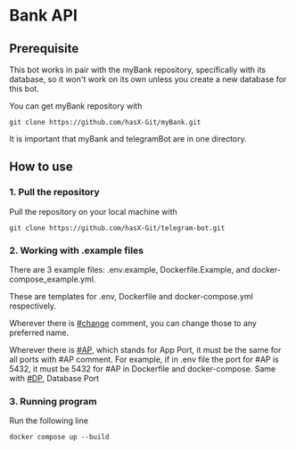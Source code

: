 # Bank API

## Prerequisite
This bot works in pair with the myBank repository, specifically with its database, so it won't work on its own unless you create a new database for this bot.

You can get myBank repository with

    git clone https://github.com/hasX-Git/myBank.git

It is important that myBank and telegramBot are in one directory.

## How to use
### 1. Pull the repository
Pull the repository on your local machine with

    git clone https://github.com/hasX-Git/telegram-bot.git

### 2. Working with .example files
There are 3 example files: .env.example, Dockerfile.Example, and docker-compose_example.yml.

These are templates for .env, Dockerfile and docker-compose.yml respectively.

Wherever there is <ins>#change</ins> comment, you can change those to any preferred name.

Wherever there is <ins>#AP</ins>, which stands for App Port, it must be the same for all ports with #AP comment. For example, if in .env file the port for #AP is 5432, it must be 5432 for #AP in Dockerfile and docker-compose. Same with <ins>#DP</ins>, Database Port

### 3. Running program
Run the following line

    docker compose up --build